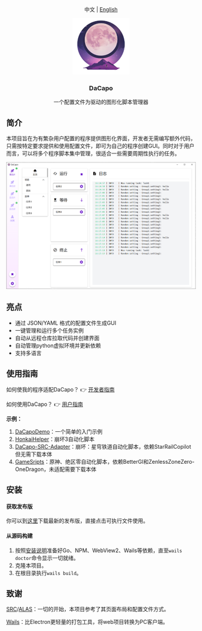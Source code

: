 <div align="center">

  中文 | [English](docs/README_en.md)

  <a><img src="docs/images/logo.png" alt="Logo" width="150" height="150"></a>

  <h3 align="center">DaCapo</h3>

  <p align="center">
    一个配置文件为驱动的图形化脚本管理器
  </p>
</div>

## 简介

本项目旨在为有繁杂用户配置的程序提供图形化界面，开发者无需编写额外代码，只需按特定要求提供和使用配置文件，即可为自己的程序创建GUI。同时对于用户而言，可以将多个程序脚本集中管理，很适合一些需要周期性执行的任务。

<img src="docs/images/show.png" style="zoom:50%;" />

## 亮点

- 通过 JSON/YAML 格式的配置文件生成GUI
- 一键管理和运行多个任务实例
- 自动从远程仓库拉取代码并创建界面
- 自动管理python虚拟环境并更新依赖
- 支持多语言

## 使用指南

如何使我的程序适配DaCapo？ 👉 [开发者指南](./docs/开发者指南.md)

如何使用DaCapo？ 👉 [用户指南](./docs/用户指南.md)

**示例：**

1. [DaCapoDemo](https://github.com/Aues6uen11Z/DaCapoExample)：一个简单的入门示例
2. [HonkaiHelper](https://github.com/Aues6uen11Z/HonkaiHelper)：崩坏3自动化脚本
3. [DaCapo-SRC-Adapter](https://github.com/Aues6uen11Z/DaCapo-SRC-Adapter)：崩坏：星穹铁道自动化脚本，依赖StarRailCopilot但无需下载本体
4. [GameSripts](https://github.com/Aues6uen11Z/GameScripts)：原神、绝区零自动化脚本，依赖BetterGI和ZenlessZoneZero-OneDragon，未适配需要下载本体

## 安装

#### 获取发布版

你可以到[这里](https://github.com/Aues6uen11Z/DaCapo/releases)下载最新的发布版，直接点击可执行文件使用。

#### 从源码构建

1. 按照[安装说明](https://wails.io/docs/gettingstarted/installation/)准备好Go、NPM、WebView2、Wails等依赖，直至`wails doctor`命令显示一切就绪。
2. 克隆本项目。
3. 在根目录执行`wails build`。

## 致谢

[SRC](https://github.com/LmeSzinc/StarRailCopilot)/[ALAS](https://github.com/LmeSzinc/AzurLaneAutoScript)：一切的开始，本项目参考了其页面布局和配置文件方式。

[Wails](https://wails.io/)：比Electron更轻量的打包工具，将web项目转换为PC客户端。
